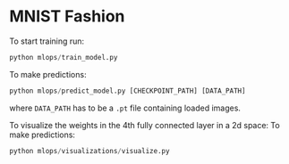 # MNIST Fashion

To start training run:
```python
python mlops/train_model.py
```

To make predictions:
```python
python mlops/predict_model.py [CHECKPOINT_PATH] [DATA_PATH]
```
where `DATA_PATH` has to be a `.pt` file containing loaded images.

To visualize the weights in the 4th fully connected layer in a 2d space:
To make predictions:
```python
python mlops/visualizations/visualize.py
```
